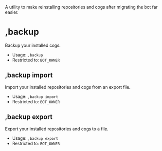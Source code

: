 A utility to make reinstalling repositories and cogs after migrating the bot far easier.

# ,backup
Backup your installed cogs.<br/>
 - Usage: `,backup`
 - Restricted to: `BOT_OWNER`
## ,backup import
Import your installed repositories and cogs from an export file.<br/>
 - Usage: `,backup import`
 - Restricted to: `BOT_OWNER`
## ,backup export
Export your installed repositories and cogs to a file.<br/>
 - Usage: `,backup export`
 - Restricted to: `BOT_OWNER`
